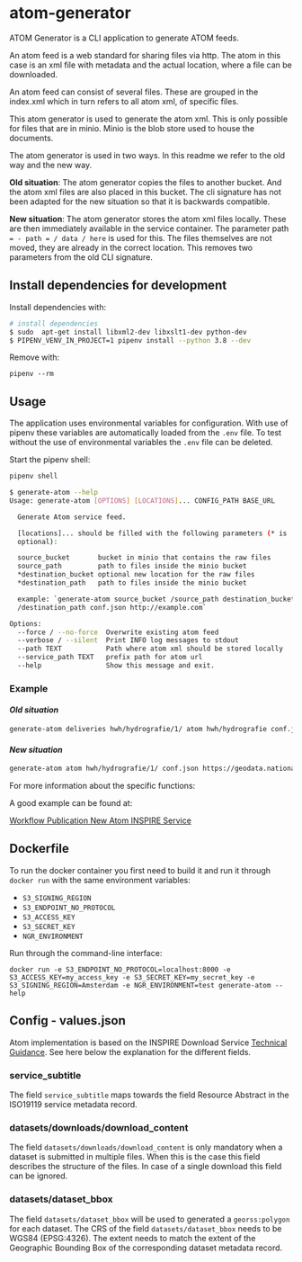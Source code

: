 # atom-generator

ATOM Generator is a CLI application to generate ATOM feeds.

An atom feed is a web standard for sharing files via http. The atom in this case is an xml file with metadata and the actual location, where a file can be downloaded.

An atom feed can consist of several files. These are grouped in the index.xml which in turn refers to all atom xml, of specific files.

This atom generator is used to generate the atom xml. This is only possible for files that are in minio. Minio is the blob store used to house the documents.

The atom generator is used in two ways. In this readme we refer to the old way and the new way.

__Old situation__: The atom generator copies the files to another bucket. And the atom xml files are also placed in this bucket. The cli signature has not been adapted for the new situation so that it is backwards compatible.

__New situation__: The atom generator stores the atom xml files locally. These are then immediately available in the service container. The parameter path `= - path = / data / here` is used for this. The files themselves are not moved, they are already in the correct location. This removes two parameters from the old CLI signature.

## Install dependencies for development

Install dependencies with:

```bash
# install dependencies
$ sudo  apt-get install libxml2-dev libxslt1-dev python-dev
$ PIPENV_VENV_IN_PROJECT=1 pipenv install --python 3.8 --dev
```

Remove with:

```pipenv
pipenv --rm
```

## Usage

The application uses environmental variables for configuration. With use of pipenv these variables are automatically loaded from the `.env` file. To test without the use of environmental variables the `.env` file can be deleted.

Start the pipenv shell:

```bash
pipenv shell
```

```bash
$ generate-atom --help
Usage: generate-atom [OPTIONS] [LOCATIONS]... CONFIG_PATH BASE_URL

  Generate Atom service feed.

  [locations]... should be filled with the following parameters (* is
  optional):

  source_bucket       bucket in minio that contains the raw files
  source_path         path to files inside the minio bucket
  *destination_bucket optional new location for the raw files
  *destination_path   path to files inside the minio bucket

  example: `generate-atom source_bucket /source_path destination_bucket
  /destination_path conf.json http://example.com`

Options:
  --force / --no-force  Overwrite existing atom feed
  --verbose / --silent  Print INFO log messages to stdout
  --path TEXT           Path where atom xml should be stored locally
  --service_path TEXT   prefix path for atom url
  --help                Show this message and exit.
```

### Example

#### _Old situation_

```bash
generate-atom deliveries hwh/hydrografie/1/ atom hwh/hydrografie conf.json https://geodata.nationaalgeoregister.nl
```

#### _New situation_

```bash
generate-atom atom hwh/hydrografie/1/ conf.json https://geodata.nationaalgeoregister.nl --path=/output --service_path=/hydrografie/v0_1
```

For more information about the specific functions:

A good example can be found at:

[Workflow Publication New Atom INSPIRE Service](manual_create_atom.md)

## Dockerfile

To run the docker container you first need to build it and run it through `docker run` with the same environment variables:

- `S3_SIGNING_REGION`
- `S3_ENDPOINT_NO_PROTOCOL`
- `S3_ACCESS_KEY`
- `S3_SECRET_KEY`
- `NGR_ENVIRONMENT`

Run through the command-line interface:

```docker
docker run -e S3_ENDPOINT_NO_PROTOCOL=localhost:8000 -e S3_ACCESS_KEY=my_access_key -e S3_SECRET_KEY=my_secret_key -e S3_SIGNING_REGION=Amsterdam -e NGR_ENVIRONMENT=test generate-atom --help
```

## Config - values.json

Atom implementation is based on the INSPIRE Download Service [Technical Guidance](https://inspire.ec.europa.eu/documents/Network_Services/Technical_Guidance_Download_Services_v3.1.pdf). See here below the explanation for the different fields.

### service_subtitle

The field `service_subtitle` maps towards the field Resource Abstract in the ISO19119 service metadata record.

### datasets/downloads/download_content

The field `datasets/downloads/download_content` is only mandatory when a dataset is submitted in multiple files. When this is the case this field describes the structure of the files. In case of a single download this field can be ignored.

### datasets/dataset_bbox

The field `datasets/dataset_bbox` will be used to generated a `georss:polygon` for each dataset. The CRS of the field `datasets/dataset_bbox` needs to be WGS84 (EPSG:4326). The extent needs to match the extent of the Geographic Bounding Box of the corresponding dataset metadata record.

